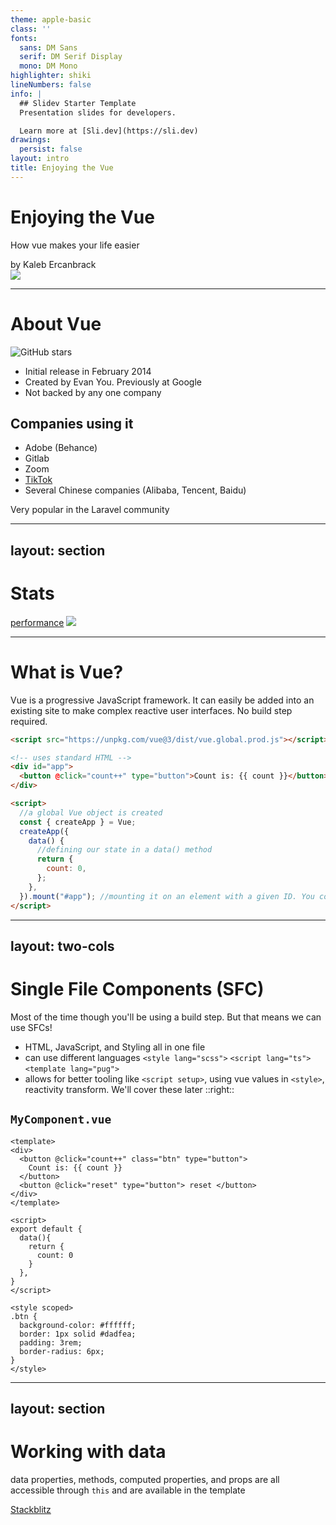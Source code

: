 ```yaml
---
theme: apple-basic
class: ''
fonts:
  sans: DM Sans
  serif: DM Serif Display
  mono: DM Mono
highlighter: shiki
lineNumbers: false
info: |
  ## Slidev Starter Template
  Presentation slides for developers.

  Learn more at [Sli.dev](https://sli.dev)
drawings:
  persist: false
layout: intro
title: Enjoying the Vue
---
```


<h1> Enjoying the <b text="green-500">Vue</b></h1>

How vue makes your life easier

<div opacity="70">
by Kaleb Ercanbrack
</div>

<img class="w-60 absolute right-25 top-50" src="/vue-logo.png" >

<!--
My name is Kaleb
-->

---

# About Vue
![GitHub stars](https://img.shields.io/github/stars/vuejs/vue.svg?style=social&label=Star&maxAge=2592000)
- Initial release in February 2014
- Created by Evan You. Previously at Google
- Not backed by any one company

## Companies using it
- Adobe (Behance)
- Gitlab
- Zoom
- [TikTok](https://www.tiktok.com/business/es)
- Several Chinese companies (Alibaba, Tencent, Baidu)

Very popular in the Laravel community
<!-- The github stars gap used to be much wider if I remember right. -->
---
layout: section
---

# Stats
[performance](https://rawgit.com/krausest/js-framework-benchmark/master/webdriver-ts-results/table.html)
<img class="w-[600px]"  src="/npm-trends.png" >

<!--
Just pure rendering performance, may not be indicative of real world performance.

Honestly not sure how to interpret the performance stats
-->

---

# What is Vue?

Vue is a progressive JavaScript framework. It can easily be added into an existing site to make complex reactive user interfaces. No build step required.
<Counter :count="0" />

```html
<script src="https://unpkg.com/vue@3/dist/vue.global.prod.js"></script>

<!-- uses standard HTML -->
<div id="app">
  <button @click="count++" type="button">Count is: {{ count }}</button>
</div>

<script>
  //a global Vue object is created
  const { createApp } = Vue;
  createApp({
    data() {
      //defining our state in a data() method
      return {
        count: 0,
      };
    },
  }).mount("#app"); //mounting it on an element with a given ID. You could also pass in an HTMLElement
</script>
```

<!--
about the simplest vue app you can create
-->

---
layout: two-cols
---

# Single File Components (SFC)
Most of the time though you'll be using a build step. But that means we can use SFCs!

- HTML, JavaScript, and Styling all in one file
- can use different languages  `<style lang="scss">` `<script lang="ts">` `<template lang="pug">`
- allows for better tooling like `<script setup>`, using vue values in `<style>`, reactivity transform. 
  We'll cover these later
::right::
## `MyComponent.vue`
```vue
<template>
<div>
  <button @click="count++" class="btn" type="button"> 
    Count is: {{ count }} 
  </button>
  <button @click="reset" type="button"> reset </button>
</div>
</template>

<script>
export default {
  data(){
    return {
      count: 0
    }
  },
}
</script>

<style scoped>
.btn {
  background-color: #ffffff;
  border: 1px solid #dadfea;
  padding: 3rem;
  border-radius: 6px;
}
</style>

```

---
layout: section
---

# Working with data
data properties, methods, computed properties, and props are all accessible through `this` and are available in the template

[Stackblitz](https://stackblitz.com/edit/vitejs-vite-ysqzo2?file=src%2FApp.vue&terminal=dev)

<!--
Data() is the base of where your component state would be defined. 

Computed() properties are based off of some Data value.

Everything is accessible through "this". This refers to the Component Instance or "vm" as its commonly called in code.
-->
